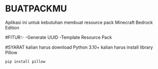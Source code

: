 # BUATPACKMU
Aplikasi ini untuk kebutuhan membuat resource pack Minecraft Bedrock Edition

#FITUR✨
-Generate UUID
-Template Resource Pack

#SYARAT
kalian harus download Python 3.10+
kalian harus install library Pillow
<pre><code>pip install pillow</code></pre>
